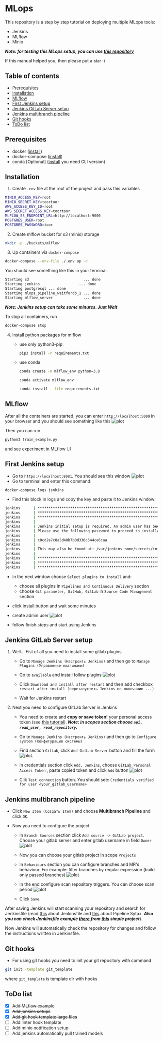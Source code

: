 # MLops

This repository is a step by step tutorial on deploying multiple MLops tools:

- Jenkins
- MLflow
- Minio

***Note: for testing this MLops setup, you can use [this repository](https://github.com/ChesnovAE/simple_ml_model)***

If this manual helped you, then please put a star :)

## Table of contents

- [Prerequisites](#prerequisites)
- [Installation](#installation)
- [MLflow](#mlflow)
- [First Jenkins setup](#first-jenkins-setup)
- [Jenkins GitLab Server setup](#jenkins-gitlab-server-setup)
- [Jenkins multibranch pipeline](#jenkins-multibranch-pipeline)
- [Git hooks](#git-hooks)
- [ToDo list](#todo-list)

## Prerequisites

- docker ([install](https://docs.docker.com/engine/install/))
- docker-compose ([install](https://docs.docker.com/compose/install/))
- conda [Optional] ([install](https://docs.anaconda.com/anaconda/install/) you need CLI version)

## Installation

1. Create ```.env``` file at the root of the project and pass this variables

```bash
MINIO_ACCESS_KEY=root
MINIO_SECRET_KEY=toortoor
AWS_ACCESS_KEY_ID=root
AWS_SECRET_ACCESS_KEY=toortoor
MLFLOW_S3_ENDPOINT_URL=http://localhost:9000
POSTGRES_USER=root
POSTGRES_PASSWORD=toor
```

2. Create mlflow bucket for s3 (minio) storage

```bash
mkdir -p ./buckets/mlflow
```

3. Up containers via ```docker-compose```

```bash
docker-compose --env-file ./.env up -d
```

You should see something like this in your terminal:

```bash
Starting s3                         ... done
Starting jenkins                  ... done
Starting postgresql ... done
Starting mlops_pipeline_waitfordb_1 ... done
Starting mlflow_server              ... done
```

***Note: Jenkins setup can take some minutes. Just Wait***

To stop all containers, run

```bash
docker-compose stop
```

4. Install python packages for mlflow
    - use only python3-pip:

        ```bash
        pip3 install -r requirements.txt
        ```

    - use conda

        ```bash
        conda create -n mlflow_env python=3.8
        ```

        ```bash
        conda activate mlflow_env
        ```

        ```bash
        conda install --file requirements.txt
        ```

## MLflow

After all the containers are started, you can enter ```http://localhost:5000``` in your browser and you should see something like this
![plot](./img/mlflow_img.png)

Then you can run

```bash
python3 train_example.py
```

and see experiment in MLflow UI

## First Jenkins setup

- Go to ```https://localhost:8081```. You should see this window
![plot](./img/jenkins_enter_screen.png)
- Go to terminal and enter this command:

```bash
docker-compose logs jenkins
```

- Find this block in logs and copy the key and paste it to Jenkins window:

```bash
jenkins      | *************************************************************
jenkins      | *************************************************************
jenkins      | *************************************************************
jenkins      | 
jenkins      | Jenkins initial setup is required. An admin user has been created and a password generated.
jenkins      | Please use the following password to proceed to installation:
jenkins      | 
jenkins      | c0cd2e7c8a5d48b7b0d336c544ce6caa
jenkins      | 
jenkins      | This may also be found at: /var/jenkins_home/secrets/initialAdminPassword
jenkins      | 
jenkins      | *************************************************************
jenkins      | *************************************************************
jenkins      | *************************************************************
```

- In the next window choose ```Select plugins to install``` and:
  - choose all plugins in ```Pipelines and Continuous Delivery``` section
  - choose ```Git parameter, GitHub, GitLab``` in ```Source Code Management``` section

- click install button and wait some minutes

- create admin user
![plot](./img/jenkins_admin_user.png)

- follow finish steps and start using Jenkins

## Jenkins GitLab Server setup

1. Well... Fist of all you need to install some gitlab plugins

    - Go to ```Manage Jenkins (Настроить Jenkins)``` and then go to ```Manage Plugins (Управление плагинами)```

    - Go to ```available```  and install follow plugins
    ![plot](./img/jenkins_gitlab_plugins.png)

    - Click ```Download and install after restart``` and then add checkbox ```restart after install (перезапустить Jenkins по окончанию ...)```

    - Wait for Jenkins restart

2. Next you need to configure GitLab Server in Jenkins
    - You need to create and **copy or save token!** your personal access token (see [this tutorial](https://docs.gitlab.com/ee/user/profile/personal_access_tokens.html)). ***Note: in scopes section choose ```api, read_user, read_repository```.***

    - Go to ```Manage Jenkins (Настроить Jenkins)``` and then go to ```Configure system (Конфигурация системы)```

    - Find section ```GitLab```, click ```Add GitLab Server``` button and fill the form
    ![plot](./img/gitlabserver_form.png).

    - In credentials section click ```Add, Jenkins```, choose ```GitLab Personal Access Token``` , paste copied token and click ```Add``` button
    ![plot](./img/gitlab_personal_token.png)

    - Clik ```Test connection``` button. You should see: ```Credentials verified for user <your_gitlab_username>```

## Jenkins multibranch pipeline

- Click ```New Item (Создать Item)``` and choose **Multibranch Pipeline** and click ```OK```.

- Now you need to configure the project

  - In ```Branch Sources``` section click ```Add source -> GitLab project```. Choose your gitlab server and enter gitlab username in field ```Owner```
  ![plot](./img/gitlab_branch_sourses.png)

  - Now you can choose your gitlab project in scope ```Projects```

  - In ```Behaviours``` section you can configure branches and MR's behaviour. For example: filter branches by reqular expression (build only passed branches)
  ![plot](./img/branch_behaviour.png)

  - In the end configure scan repository triggers. You can choose scan period
  ![plot](./img/scan_period.png)

  - Click ```Save```.

After saving Jenkins will start scanning your repository and search for Jenkinsfile (read [this](https://www.jenkins.io/doc/book/pipeline/jenkinsfile/) about Jenkinsfile and [this](https://www.jenkins.io/doc/book/pipeline/syntax/) about Pipeline Sytax. ***Also you can check Jenkinsfile example [there](./examples/_jenkins/Jenkinsfile) from [this](https://github.com/ChesnovAE/simple_ml_model) simple project***).

Now Jenkins will automatically check the repository for changes and follow the instructions written in Jenkinsfile.

## Git hooks

- For using git hooks you need to init your git repository with command

```bash
git init -template git_template
```

where ```git_template``` is template dir with hooks

## ToDo list

- [x] ~~Add MLflow example~~
- [x] ~~Add jenkins setups~~
- [x] ~~Add git hook template large files~~
- [ ] Add linter hook template
- [ ] Add minio notification setup
- [ ] Add jenkins automatically pull trained models
